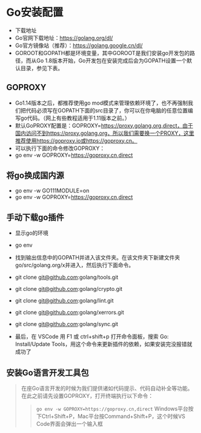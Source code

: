 # Go安装配置

- 下载地址
- Go官网下载地址：https://golang.org/dl/
- Go官方镜像站（推荐）：https://golang.google.cn/dl/
- GOROOT和GOPATH都是环境变量，其中GOROOT是我们安装go开发包的路径，而从Go 1.8版本开始，Go开发包在安装完成后会为GOPATH设置一个默认目录，参见下表。

## GOPROXY

- Go1.14版本之后，都推荐使用go mod模式来管理依赖环境了，也不再强制我们把代码必须写在GOPATH下面的src目录了，你可以在你电脑的任意位置编写go代码。（网上有些教程适用于1.11版本之前。）
- 默认GoPROXY配置是：GOPROXY=https://proxy.golang.org,direct，由于国内访问不到https://proxy.golang.org，所以我们需要换一个PROXY，这里推荐使用https://goproxy.io或https://goproxy.cn。
- 可以执行下面的命令修改GOPROXY：
- go env -w GOPROXY=https://goproxy.cn,direct

## 将go换成国内源

- go env -w GO111MODULE=on
- go env -w GOPROXY=https://goproxy.cn,direct

## 手动下载go插件

- 显示go的环境
- go env

- 找到输出信息中的GOPATH并进入该文件夹。在该文件夹下新建文件夹go/src/golang.org/x并进入，然后执行下面命令。

- git clone git@github.com:golang/tools.git
- git clone git@github.com:golang/crypto.git
- git clone git@github.com:golang/lint.git
- git clone git@github.com:golang/xerrors.git
- git clone git@github.com:golang/sync.git

- 最后，在 VSCode 用 F1 或 ctrl+shift+p 打开命令面板，搜索 Go: Install/Update Tools，用这个命令来更新插件的依赖，如果安装完没报错就成功了

## 安装Go语言开发工具包

> 在座Go语言开发的时候为我们提供诸如代码提示、代码自动补全等功能。
> 在此之前请先设置GOPROXY，打开终端执行以下命令：
>> `go env -w GOPROXY=https://goproxy.cn,direct`
>> Windows平台按下Ctrl+Shift+P，Mac平台按Command+Shift+P，这个时候VS Code界面会弹出一个输入框
